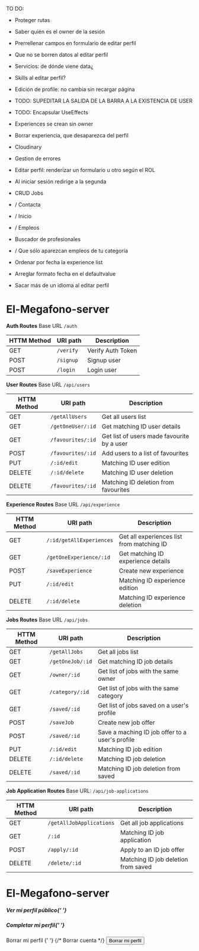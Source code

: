 TO DO:

- Proteger rutas
- Saber quién es el owner de la sesión
- Prerrellenar campos en formulario de editar perfil
- Que no se borren datos al editar perfil
- Servicios: de dónde viene data¿
- Skills al editar perfil?
- Edición de profile: no cambia sin recargar página
- TODO: SUPEDITAR LA SALIDA DE LA BARRA A LA EXISTENCIA DE USER
- TODO: Encapsular UseEffects
- Experiences se crean sin owner
- Borrar experiencia, que desaparezca del perfil

- Cloudinary
- Gestion de errores
- Editar perfil: renderizar un formulario u otro según el ROL
- Al iniciar sesión redirige a la segunda
- CRUD Jobs
- / Contacta
- / Inicio
- / Empleos 
- Buscador de profesionales
- / Que sólo aparezcan empleos de tu categoría

- Ordenar por fecha la experience list
- Arreglar formato fecha en el defaultvalue
- Sacar más de un idioma al editar perfil

















# El-Megafono-server

**Auth Routes**
Base URL `/auth`

| HTTM Method   |  URI path     |  Description  |  
| ------------- | ------------- | ------------- |  
| GET | `/verify` | Verify Auth Token |
| POST | `/signup` | Signup user |
| POST | `/login` | Login user |


**User Routes**
Base URL `/api/users`

| HTTM Method   |  URI path     |  Description  |  
| ------------- | ------------- | ------------- |  
| GET | `/getAllUsers` | Get all users list |
| GET | `/getOneUser/:id` | Get matching ID user details|
| GET | `/favourites/:id` | Get list of users made favourite by a user| 
| POST | `/favourites/:id` | Add users to a list of favourites|
| PUT | `/:id/edit` | Matching ID user edition |
| DELETE | `/:id/delete` | Matching ID user deletion |
| DELETE | `/favourites/:id` | Matching ID deletion from favourites |


**Experience Routes**
Base URL `/api/experience` 

| HTTM Method   |  URI path     |  Description  |  
| ------------- | ------------- | ------------- |  
| GET | `/:id/getAllExperiences` | Get all experiences list from matching ID |
| GET | `/getOneExperience/:id` | Get matching ID experience details| 
| POST | `/saveExperience` | Create new experience  |
| PUT | `/:id/edit` | Matching ID experience edition |
| DELETE | `/:id/delete` | Matching ID experience deletion |


**Jobs Routes**
Base URL `/api/jobs`

| HTTM Method   |  URI path     |  Description  |  
| ------------- | ------------- | ------------- |  
| GET | `/getAllJobs` | Get all jobs list |
| GET | `/getOneJob/:id` | Get matching ID job details| 
| GET | `/owner/:id` | Get list of jobs with the same owner|
| GET | `/category/:id` | Get list of jobs with the same category|
| GET | `/saved/:id` | Get list of jobs saved on a user's profile|
| POST | `/saveJob` | Create new job offer |
| POST | `/saved/:id` | Save a maching ID job offer to a user's profile|
| PUT | `/:id/edit` | Matching ID job edition |
| DELETE | `/:id/delete` | Matching ID job deletion |
| DELETE | `/saved/:id` | Matching ID job deletion from saved|


**Job Application Routes**
Base URL: `/api/job-applications`

| HTTM Method   |  URI path     |  Description  |  
| ------------- | ------------- | ------------- |  
| GET | `/getAllJobApplications` | Get all job applications |
| GET | `/:id` | Matching ID job application|
| POST | `/apply/:id` | Apply to an ID job offer|
| DELETE | `/delete/:id` | Matching ID job deletion from saved|


 # El-Megafono-server





   <h5><Link className="" to={`/profesionales/${user?._id}`}>
                        <Badge bg="secondary">Ver mi perfil público</Badge>{' '}
                    </Link></h5>
                    <h5> <Link className=" " to={`/edit/${user?._id}`}>
                        <Badge bg="secondary">Completar mi perfil</Badge>{' '}
                    </Link></h5>
                    <Badge as={Link} to="" onClick={handleDeleteUser} bg="danger">Borrar mi perfil  </Badge>{' '}
                    {/*  <Link className="" to={`/edit/${user?._id}`}>
                        <Badge bg="danger">Borrar cuenta</Badge>
                    </Link> */}
                    <Button className="m-2" variant="danger" size="sm" onClick={handleDeleteUser}>
                        Borrar mi perfil
                    </Button>